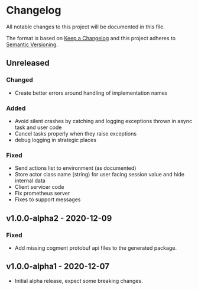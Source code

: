 # Changelog

All notable changes to this project will be documented in this file.

The format is based on [Keep a Changelog](http://keepachangelog.com/en/1.0.0/)
and this project adheres to [Semantic Versioning](http://semver.org/spec/v2.0.0.html).

## Unreleased

### Changed

- Create better errors around handling of implementation names

### Added

- Avoid silent crashes by catching and logging exceptions thrown in async task and user code
- Cancel tasks properly when they raise exceptions
- debug logging in strategic places

### Fixed

- Send actions list to environment (as documented)
- Store actor class name (string) for user facing session value and hide internal data
- Client servicer code
- Fix prometheus server
- Fixes to support messages

## v1.0.0-alpha2 - 2020-12-09

### Fixed 

- Add missing cogment protobuf api files to the generated package.

## v1.0.0-alpha1 - 2020-12-07

- Initial alpha release, expect some breaking changes.
